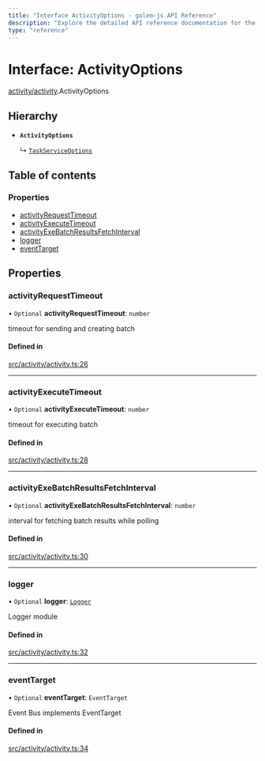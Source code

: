 ```yaml
---
title: "Interface ActivityOptions - golem-js API Reference"
description: "Explore the detailed API reference documentation for the Interface ActivityOptions within the golem-js SDK for the Golem Network."
type: "reference"
---
```

# Interface: ActivityOptions

[activity/activity](../modules/activity_activity).ActivityOptions

## Hierarchy

- **`ActivityOptions`**

  ↳ [`TaskServiceOptions`](task_service.TaskServiceOptions)

## Table of contents

### Properties

- [activityRequestTimeout](activity_activity.ActivityOptions#activityrequesttimeout)
- [activityExecuteTimeout](activity_activity.ActivityOptions#activityexecutetimeout)
- [activityExeBatchResultsFetchInterval](activity_activity.ActivityOptions#activityexebatchresultsfetchinterval)
- [logger](activity_activity.ActivityOptions#logger)
- [eventTarget](activity_activity.ActivityOptions#eventtarget)

## Properties

### activityRequestTimeout

• `Optional` **activityRequestTimeout**: `number`

timeout for sending and creating batch

#### Defined in

[src/activity/activity.ts:26](https://github.com/golemfactory/golem-js/blob/c332187/src/activity/activity.ts#L26)

___

### activityExecuteTimeout

• `Optional` **activityExecuteTimeout**: `number`

timeout for executing batch

#### Defined in

[src/activity/activity.ts:28](https://github.com/golemfactory/golem-js/blob/c332187/src/activity/activity.ts#L28)

___

### activityExeBatchResultsFetchInterval

• `Optional` **activityExeBatchResultsFetchInterval**: `number`

interval for fetching batch results while polling

#### Defined in

[src/activity/activity.ts:30](https://github.com/golemfactory/golem-js/blob/c332187/src/activity/activity.ts#L30)

___

### logger

• `Optional` **logger**: [`Logger`](utils_logger_logger.Logger)

Logger module

#### Defined in

[src/activity/activity.ts:32](https://github.com/golemfactory/golem-js/blob/c332187/src/activity/activity.ts#L32)

___

### eventTarget

• `Optional` **eventTarget**: `EventTarget`

Event Bus implements EventTarget

#### Defined in

[src/activity/activity.ts:34](https://github.com/golemfactory/golem-js/blob/c332187/src/activity/activity.ts#L34)
